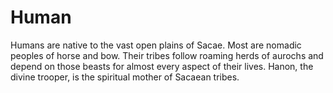 # Human

Humans are native to the vast open plains of Sacae.
Most are nomadic peoples of horse and bow.
Their tribes follow roaming herds of aurochs and depend on those beasts for almost every aspect of their lives.
Hanon, the divine trooper, is the spiritual mother of Sacaean tribes.
